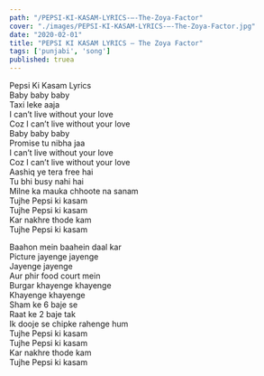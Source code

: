 ```yaml
---
path: "/PEPSI-KI-KASAM-LYRICS-–-The-Zoya-Factor"
cover: "./images/PEPSI-KI-KASAM-LYRICS-–-The-Zoya-Factor.jpg"
date: "2020-02-01"
title: "PEPSI KI KASAM LYRICS – The Zoya Factor"
tags: ['punjabi', 'song']
published: truea
---
```

  
Pepsi Ki Kasam Lyrics  
Baby baby baby  
Taxi leke aaja  
I can’t live without your love  
Coz I can’t live without your love  
Baby baby baby  
Promise tu nibha jaa  
I can’t live without your love  
Coz I can’t live without your love  
Aashiq ye tera free hai  
Tu bhi busy nahi hai  
Milne ka mauka chhoote na sanam  
Tujhe Pepsi ki kasam  
Tujhe Pepsi ki kasam  
Kar nakhre thode kam  
Tujhe Pepsi ki kasam  
  
  
  
  
  
  
Baahon mein baahein daal kar  
Picture jayenge jayenge  
Jayenge jayenge  
Aur phir food court mein  
Burgar khayenge khayenge  
Khayenge khayenge  
Sham ke 6 baje se  
Raat ke 2 baje tak  
Ik dooje se chipke rahenge hum  
Tujhe Pepsi ki kasam  
Tujhe Pepsi ki kasam  
Kar nakhre thode kam  
Tujhe Pepsi ki kasam  
